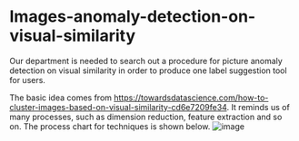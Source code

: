 # Images-anomaly-detection-on-visual-similarity
Our department is needed to search out a procedure for picture anomaly detection on visual similarity in order to produce one label suggestion tool for users.

The basic idea comes from https://towardsdatascience.com/how-to-cluster-images-based-on-visual-similarity-cd6e7209fe34.
It reminds us of many processes, such as dimension reduction, feature extraction and so on.
The process chart for techniques is shown below.
![image](https://user-images.githubusercontent.com/50175751/200789229-1955ecb4-576d-4ae7-a320-98f808320f43.png)
